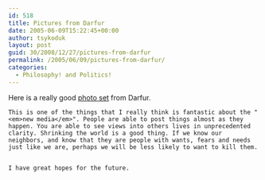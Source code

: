 ```yaml
---
id: 518
title: Pictures from Darfur
date: 2005-06-09T15:22:45+00:00
author: tsykoduk
layout: post
guid: 30/2008/12/27/pictures-from-darfur
permalink: /2005/06/09/pictures-from-darfur/
categories:
  - Philosophy! and Politics!
---
```

Here is a really good <a href="http://www.flickr.com/photos/andrewheavens/sets/416158/">photo set</a> from Darfur.


	This is one of the things that I really think is fantastic about the "<em>new media</em>". People are able to post things almost as they happen. You are able to see views into others lives in unprecedented clarity. Shrinking the world is a good thing. If we know our neighbors, and know that they are people with wants, fears and needs just like we are, perhaps we will be less likely to want to kill them.


	I have great hopes for the future.